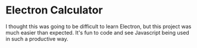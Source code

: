 # Electron Calculator

I thought this was going to be difficult to learn Electron, but this project was much easier than expected. It's fun to code and see Javascript being used in such a productive way.
